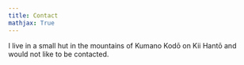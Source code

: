 ```yaml
---
title: Contact
mathjax: True
---
```


I live in a small hut in the mountains of Kumano Kodō on Kii Hantō and would not like to be contacted.
